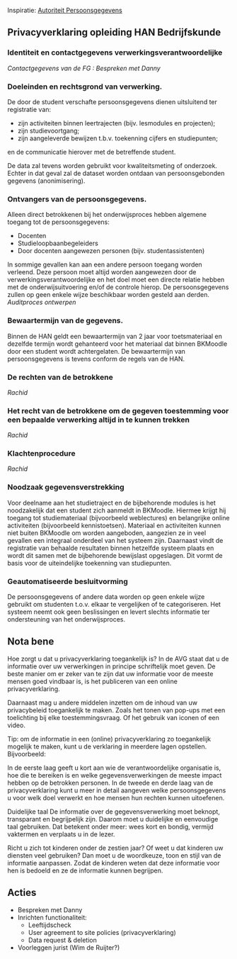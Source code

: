 Inspiratie: [Autoriteit Persoonsgegevens](https://autoriteitpersoonsgegevens.nl/nl/onderwerpen/avg-nieuwe-europese-privacywetgeving/rechten-van-betrokkenen)

## Privacyverklaring opleiding HAN Bedrijfskunde

### Identiteit en contactgegevens verwerkingsverantwoordelijke
*Contactgegevens van de FG : Bespreken met Danny*

### Doeleinden en rechtsgrond van verwerking.
De door de student verschafte persoonsgegevens dienen uitsluitend ter registratie van:

* zijn activiteiten binnen leertrajecten (bijv. lesmodules en projecten);
* zijn studievoortgang;
* zijn aangeleverde bewijzen t.b.v. toekenning cijfers en studiepunten;

en de communicatie hierover met de betreffende student.

De data zal tevens worden gebruikt voor kwaliteitsmeting of onderzoek. Echter in dat geval zal de dataset worden ontdaan van persoonsgebonden gegevens (anonimisering).

### Ontvangers van de persoonsgegevens.
Alleen direct betrokkenen bij het onderwijsproces hebben algemene toegang tot de persoonsgegevens:

* Docenten
* Studieloopbaanbegeleiders
* Door docenten aangewezen personen (bijv. studentassistenten)

In sommige gevallen kan aan een andere persoon toegang worden verleend. Deze persoon moet altijd worden aangewezen door de verwerkingsverantwoordelijke en het doel moet een directe relatie hebben met de onderwijsuitvoering en/of de controle hierop. De persoonsgegevens zullen op geen enkele wijze beschikbaar worden gesteld aan derden.
*Auditproces ontwerpen*

### Bewaartermijn van de gegevens.
Binnen de HAN geldt een bewaartermijn van 2 jaar voor toetsmateriaal en dezelfde termijn wordt gehanteerd voor het materiaal dat binnen BKMoodle door een student wordt achtergelaten. De bewaartermijn van persoonsgegevens is tevens conform de regels van de HAN.

### De rechten van de betrokkene
*Rachid*


### Het recht van de betrokkene om de gegeven toestemming voor een bepaalde verwerking altijd in te kunnen trekken
*Rachid*


### Klachtenprocedure
*Rachid*


### Noodzaak gegevensverstrekking
Voor deelname aan het studietraject en de bijbehorende modules is het noodzakelijk dat een student zich aanmeldt in BKMoodle. Hiermee krijgt hij toegang tot studiemateriaal (bijvoorbeeld weblectures) en belangrijke online activiteiten (bijvoorbeeld kennistoetsen). Materiaal en activiteiten kunnen niet buiten BKMoodle om worden aangeboden, aangezien ze in veel gevallen een integraal onderdeel van het systeem zijn. Daarnaast vindt de registratie van behaalde resultaten binnen hetzelfde systeem plaats en wordt dit samen met de bijbehorende bewijslast opgeslagen. Dit vormt de basis voor de uiteindelijke toekenning van studiepunten.


### Geautomatiseerde besluitvorming
De persoonsgegevens of andere data worden op geen enkele wijze gebruikt om studenten t.o.v. elkaar te vergelijken of te categoriseren. Het systeem neemt ook geen beslissingen en levert slechts informatie ter ondersteuning van het onderwijsproces.


Nota bene
-----
Hoe zorgt u dat u privacyverklaring toegankelijk is?
In de AVG staat dat u de informatie over uw verwerkingen in principe schriftelijk moet geven. De beste manier om er zeker van te zijn dat uw informatie voor de meeste mensen goed vindbaar is, is het publiceren van een online privacyverklaring.

Daarnaast mag u andere middelen inzetten om de inhoud van uw privacybeleid toegankelijk te maken. Zoals het tonen van pop-ups met een toelichting bij elke toestemmingsvraag. Of het gebruik van iconen of een video.

Tip: om de informatie in een (online) privacyverklaring zo toegankelijk mogelijk te maken, kunt u de verklaring in meerdere lagen opstellen. Bijvoorbeeld:

In de eerste laag geeft u kort aan wie de verantwoordelijke organisatie is, hoe die te bereiken is en welke gegevensverwerkingen de meeste impact hebben op de betrokken personen.
In de tweede en derde laag van de privacyverklaring kunt u meer in detail aangeven welke persoonsgegevens u voor welk doel verwerkt en hoe mensen hun rechten kunnen uitoefenen.


Duidelijke taal
De informatie over de gegevensverwerking moet beknopt, transparant en begrijpelijk zijn. Daarom moet u duidelijke en eenvoudige taal gebruiken. Dat betekent onder meer: wees kort en bondig, vermijd vaktermen en verplaats u in de lezer.

Richt u zich tot kinderen onder de zestien jaar? Of weet u dat kinderen uw diensten veel gebruiken? Dan moet u de woordkeuze, toon en stijl van de informatie aanpassen. Zodat de kinderen weten dat deze informatie voor hen is bedoeld en ze de informatie kunnen begrijpen.

Acties
----
* Bespreken met Danny
* Inrichten functionaliteit:
   * Leeftijdscheck
   * User agreement to site policies (privacyverklaring)
   * Data request & deletion
* Voorleggen jurist (Wim de Ruijter?)
